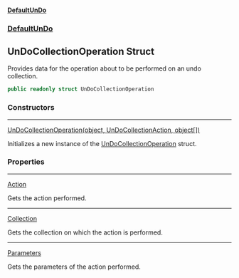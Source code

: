 #### [DefaultUnDo](DefaultUnDo.md 'DefaultUnDo')
### [DefaultUnDo](DefaultUnDo.md#DefaultUnDo 'DefaultUnDo')
## UnDoCollectionOperation Struct
Provides data for the operation about to be performed on an undo collection.  
```csharp
public readonly struct UnDoCollectionOperation
```
### Constructors

***
[UnDoCollectionOperation(object, UnDoCollectionAction, object[])](UnDoCollectionOperation_UnDoCollectionOperation(object_UnDoCollectionAction_object__).md 'DefaultUnDo.UnDoCollectionOperation.UnDoCollectionOperation(object, DefaultUnDo.UnDoCollectionAction, object[])')

Initializes a new instance of the [UnDoCollectionOperation](UnDoCollectionOperation.md 'DefaultUnDo.UnDoCollectionOperation') struct.  
### Properties

***
[Action](UnDoCollectionOperation_Action.md 'DefaultUnDo.UnDoCollectionOperation.Action')

Gets the action performed.  

***
[Collection](UnDoCollectionOperation_Collection.md 'DefaultUnDo.UnDoCollectionOperation.Collection')

Gets the collection on which the action is performed.  

***
[Parameters](UnDoCollectionOperation_Parameters.md 'DefaultUnDo.UnDoCollectionOperation.Parameters')

Gets the parameters of the action performed.  
